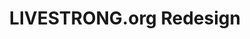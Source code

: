 ---
layout: project
title: LIVESTRONG.org Redesign
color: fecc09
images:
  - http://hellojosh.com/img/projects/RushNet%20-%20Rush%20Enterprises/Rush_Intranet-Home_5th_ave-Alert_v5.jpg?raw=true
  - http://hellojosh.com/img/projects/lsredesign1.jpg
  - http://hellojosh.com/img/projects/lsredesign2.jpg
  - http://hellojosh.com/img/projects/lsredesign3.jpg
  - http://hellojosh.com/img/projects/lsredesign4.jpg
  - http://hellojosh.com/img/projects/lsredesign5.jpg
  - http://hellojosh.com/img/projects/lsredesign6.jpg
meta:
  tech: XHTML, CSS, C#, jQuery, MSSQL
  client: Michael J. Fox Foundation
  agency: Springbox
  year: 2010
  link: http://google.com
type: desktop
hide: false
year: 2010
---
